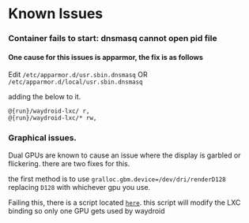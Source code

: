 # Known Issues

### Container fails to start: dnsmasq cannot open pid file

#### One cause for this issues is apparmor, the fix is as follows

Edit `/etc/apparmor.d/usr.sbin.dnsmasq` OR `/etc/apparmor.d/local/usr.sbin.dnsmasq`

adding the below to it.

```
@{run}/waydroid-lxc/ r,
@{run}/waydroid-lxc/* rw,
```

### Graphical issues.

Dual GPUs are known to cause an issue where the display is garbled or flickering. there are two fixes for this.&#x20;

the first method is to use `gralloc.gbm.device=/dev/dri/renderD128` replacing `D128` with whichever gpu you use.

Failing this, there is a script located [`here`](https://github.com/Quackdoc/waydroid-scripts/blob/main/waydroid-choose-gpu.sh). this script will modify the LXC binding so only one GPU gets used by waydroid

